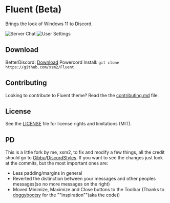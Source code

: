 # Fluent (Beta)

Brings the look of Windows 11 to Discord.

![Server Chat](https://i.imgur.com/oU14DTy.png)
![User Settings](https://i.imgur.com/3uL8y2m.png)

## Download

BetterDiscord: <a href="https://github.com/xsm2/Fluent/releases/latest/download/Fluent.zip" download>Download</a> 
Powercord Install: `git clone https://github.com/xsm2/Fluent`

## Contributing

Looking to contribute to Fluent theme? Read the the [contributing.md](https://github.com/xms2/Fluent/blob/main/CONTRIBUTING.md) file.

## License

See the [LICENSE](https://github.com/xsm2/Fluent/blob/main/LICENSE.md) file for license rights and limitations (MIT).


## PD
This is a little fork by me, xsm2, to fix and modify a few things, all the credit should go to [Gibbu](https://github.com/Gibbu)/[DiscordStyles](https://github.com/DiscordStyles). If you want to see the changes just look at the commits, but the most important ones are:

- Less padding/margins in general
- Reverted the distinction between your messages and other peoples messages(so no more messages on the right)
- Moved Minimize, Maximize and Close buttons to the Toolbar (Thanks to [doggybootsy](https://github.com/doggybootsy/FluentCord) for the ""inspiration""(aka the code))